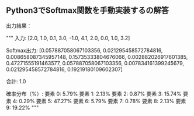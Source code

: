 ## Python3でSoftmax関数を手動実装するの解答

出力結果：

"""
入力:
[2.0, 1.0, 0.1, 3.0, -1.0, 4.1, 2.0, 0.0, 1.0, 3.2]

Softmax出力:
[0.057887058067103356, 0.021295458572784816, 0.008658087345957148, 0.15735333804676066, 0.002882026917601385, 0.47271555191463577, 0.057887058067103356, 0.007834161399245679, 0.021295458572784816, 0.19219180109602307]

合計:
1.0

確率分布（%）:
要素 0: 5.79%
要素 1: 2.13%
要素 2: 0.87%
要素 3: 15.74%
要素 4: 0.29%
要素 5: 47.27%
要素 6: 5.79%
要素 7: 0.78%
要素 8: 2.13%
要素 9: 19.22%
"""
